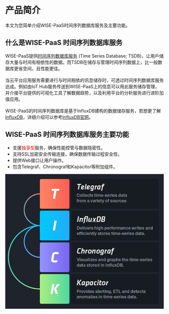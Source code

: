 # 产品简介

本文为您简单介绍WISE-PaaS时间序列数据库服务及主要功能。

## 什么是WISE-PaaS 时间序列数据库服务

WISE-PaaS提供[时间序列数据库服务](https://en.wikipedia.org/wiki/Temporal_database) (Time Series Database; TSDB)，让用戶储存大量与时间有相依性的数据。而TSDB在储存与管理时间序列数据上，比一般数据库更省空间，且性能更佳。<br><br>
当云平台应用服务需要进行与时间相依的讯息储存时，可透过时间序列数据库服务达成。例如由IoT Hub服务传送到WISE-PaaS上的信息可以用此服务储存管理，并介接平台提供的可视化工具了解数据趋势，以及利用平台的分析服务进行进阶加值应用。<br><br>
WISE-PaaS的时间序列数据库是基于InfluxDB建构的数据储存服务，若想更了解[InfluxDB](https://zh.wikipedia.org/wiki/InfluxDB)，详细介绍可以参考[InfluxDB官网](https://www.influxdata.com/)。

## WISE-PaaS 时间序列数据库服务主要功能

* 支援<span style="color:red;">独享型</span>服务，确保性能控管与数据隐密性。
* 支持SSL加密安全传输连接，确保数据传输过程安全性。
* 提供Web接口让用户操作。
* 包含Telegraf、Chronograf和Kapacitor等附加组件。

![时间序列数据库服务 示意图](../uploads/images/InfluxDB/InfluxDB.jpg)
